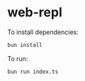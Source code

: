 # web-repl

To install dependencies:

```bash
bun install
```

To run:

```bash
bun run index.ts
```

